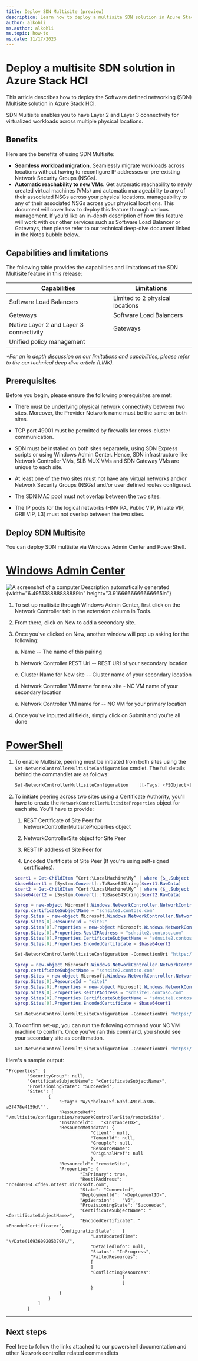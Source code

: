 ```yaml
---
title: Deploy SDN Multisite (preview)
description: Learn how to deploy a multisite SDN solution in Azure Stack HCI (preview)
author: alkohli
ms.author: alkohli
ms.topic: how-to
ms.date: 11/17/2023
---
```


# Deploy a multisite SDN solution in Azure Stack HCI

This article describes how to deploy the Software defined networking (SDN) Multisite solution in Azure Stack HCI.

SDN Multisite enables you to have Layer 2 and Layer 3 connectivity for virtualized workloads across multiple physical locations.

## Benefits

Here are the benefits of using SDN Multisite:

- **Seamless workload migration.** Seamlessly migrate workloads across locations without having to reconfigure IP addresses or pre-existing Network Security Groups (NSGs).
- **Automatic reachability to new VMs.** Get automatic reachability to newly created virtual machines (VMs) and automatic manageability to any of their associated NSGs across your physical locations. manageability to any of their associated NSGs across your physical locations. This document will cover how to deploy this feature through various management. If you'd
like an in-depth description of how this feature will work with our other services such as Software Load Balancer or Gateways, then please refer to our technical deep-dive document linked in the Notes bubble below.

## Capabilities and limitations

The following table provides the capabilities and limitations of the SDN Multisite feature in this release:

| Capabilities | Limitations |
|--|--|
| Software Load Balancers | Limited to 2 physical locations |
| Gateways | Software Load Balancers |
| Native Layer 2 and Layer 3 connectivity | Gateways |
| Unified policy management |  |


*\*For an in depth discussion on our limitations and capabilities,
please refer to the our technical deep dive article (LINK).*

## Prerequisites

Before you begin, please ensure the following prerequisites are met:

- There must be underlying [physical network connectivity](../concepts/plan-software-defined-networking-infrastructure.md#physical-and-logical-network-configuration) between two sites. Moreover, the Provider Network name must be the same on both sites.

- TCP port 49001 must be permitted by firewalls for cross-cluster communication.

- SDN must be installed on both sites separately, using SDN Express scripts or using Windows Admin Center. Hence, SDN infrastructure like Network Controller VMs, SLB MUX VMs and SDN Gateway VMs are unique to each site.

- At least one of the two sites must not have any virtual networks and/or Network Security Groups (NSGs) and/or user defined routes configured.

- The SDN MAC pool must not overlap between the two sites.

- The IP pools for the logical networks (HNV PA, Public VIP, Private VIP, GRE VIP, L3) must not overlap between the two sites.

## Deploy SDN Multisite

You can deploy SDN multisite via Windows Admin Center and PowerShell.

# [Windows Admin Center](#tab/windows-admin-center)

![A screenshot of a computer Description automatically
generated](./media/media/image2.png){width="6.495138888888889in"
height="3.9166666666666665in"}

1. To set up multisite through Windows Admin Center, first click on the Network Controller tab in the extension column in Tools.

1. From there, click on New to add a secondary site.

1. Once you've clicked on New, another window will pop up asking for the following:

    a.  Name -- The name of this pairing

    b.  Network Controller REST Uri -- REST URI of your secondary
        location

    c.  Cluster Name for New site -- Cluster name of your secondary
        location

    d.  Network Controller VM name for new site - NC VM name of your
        secondary location

    e.  Network Controller VM name for -- NC VM for your primary
        location

1. Once you've inputted all fields, simply click on Submit and you're all done

# [PowerShell](#tab/powershell)

1. To enable Multisite, peering must be initiated from both sites using the `Set-NetworkControllerMultisiteConfiguration` cmdlet. The full details behind the commandlet are as follows:

    ```powershell
    Set-NetworkControllerMultisiteConfiguration    [[-Tags] <PSObject>]    [-Properties] <NetworkControllerMultisiteProperties>  [[-Etag] <String>] [[-ResourceMetadata] <ResourceMetadata>]   [-Force] -ConnectionUri <Uri> [-CertificateThumbprint <String>] [-Credential <PSCredential>] [-PassInnerException] [-WhatIf] [-Confirm] [<CommonParameters>]
    ```

1. To initiate peering across two sites using a Certificate Authority, you'll have to create the `NetworkControllerMultisiteProperties` object for each site. You'll have to provide:

    1. REST Certificate of Site Peer for NetworkControllerMultisiteProperties object

    1. NetworkControllerSite object for Site Peer

    1. REST IP address of Site Peer for

    1. Encoded Certificate of Site Peer (If you're using self-signed certificates).

    ```powershell
    $cert1 = Get-ChildItem “Cert:\LocalMachine\My” | where {$_.Subject -like ‘sdnsite1.contoso.com’}
    $base64cert1 = [System.Convert]::ToBase64String($cert1.RawData)
    $cert2 = Get-ChildItem “Cert:\LocalMachine\My” | where {$_.Subject -like ‘sdnsite2.contoso.com’}
    $base64cert2 = [System.Convert]::ToBase64String($cert2.RawData)

    $prop = new-object Microsoft.Windows.NetworkController.NetworkControllerMultisiteProperties
    $prop.certificateSubjectName = "sdnsite1.contoso.com"
    $prop.Sites = new-object Microsoft.Windows.NetworkController.NetworkControllerSite
    $prop.Sites[0].ResourceId = "site2"
    $prop.Sites[0].Properties = new-object Microsoft.Windows.NetworkController.NetworkControllerSiteProperties
    $prop.Sites[0].Properties.RestIPAddress = "sdnsite2.contoso.com"
    $prop.Sites[0].Properties.CertificateSubjectName = "sdnsite2.contoso.com"
    $prop.Sites[0].Properties.EncodedCertificate = $base64cert2

    Set-NetworkControllerMultisiteConfiguration -ConnectionUri "https://sdnsite1.contoso.com" -Properties $prop -Force 

    $prop = new-object Microsoft.Windows.NetworkController.NetworkControllerMultisiteProperties
    $prop.certificateSubjectName = "sdnsite2.contoso.com"
    $prop.Sites = new-object Microsoft.Windows.NetworkController.NetworkControllerSite
    $prop.Sites[0].ResourceId = "site1"
    $prop.Sites[0].Properties = new-object Microsoft.Windows.NetworkController.NetworkControllerSiteProperties
    $prop.Sites[0].Properties.RestIPAddress = "sdnsite1.contoso.com"
    $prop.Sites[0].Properties.CertificateSubjectName = "sdnsite1.contoso.com"
    $prop.Sites[0].Properties.EncodedCertificate = $base64cert1

    Set-NetworkControllerMultisiteConfiguration -ConnectionUri "https://sdnsite2.contoso.com" -Properties $prop -Force

    ```

1. To confirm set-up, you can run the following command your NC VM machine to confirm. Once you've ran this command, you should see your secondary site as confirmation.

    ```powershell
    Get-NetworkControllerMultisiteConfiguration -ConnectionUri "https://site1.com"  
    ```

Here's a sample output:

```output
"Properties": {
		"SecurityGroup": null,
		"CertificateSubjectName": "<CertificateSubjectName>",
		"ProvisioningState": "Succeeded",
		"Sites": [
				{
					"Etag":	"W/\"bel6615f-69bf-491d-a786-a3f478e4159d\"",
					"ResourceRef": "/multisite/configuration/networkControllerSite/remoteSite",
					"Instanceld":	"<InstanceID>",
					"ResourceMetadata":	{
								"Client": null,
								"Tenantld": null,
								"Groupld": null,
								"ResourceName":
								"OriginalHref": null
								},
					"Resourceld": "remoteSite",
					"Properties": {
							"IsPrimary": true,
							"RestlPAddress": "ncsdn0304.cfdev.nttest.microsoft.com",
							"State": "Connected",
							"Deploymentld": "<DeploymentID>",
							"ApiVersion":	"V6",
							"ProvisioningState": "Succeeded",
							"CertificateSubjectName": "<CertificateSubjectName>",
							"EncodedCertificate": "<EncodedCertificate>",
					"ConfigurationState":	{
								"LastUpdatedTime":	"\/Date(1693609205379)\/",
								"Detailedlnfo": null,
								"Status": "InProgress",
								"FailedResources":
								[
								]
								"ConflictingResources":
											[
											]
								}
					}
				}
			]
		}

```

---

## Next steps

Feel free to follow the links attached to our powershell documentation
and other Network controller related commandlets
